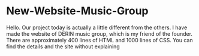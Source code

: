 # New-Website-Music-Group
Hello. Our project today is actually a little different from the others. I have made the website of DERIN music group, which is my friend of the founder. There are approximately 400 lines of HTML and 1000 lines of CSS. You can find the details and the site without explaining

